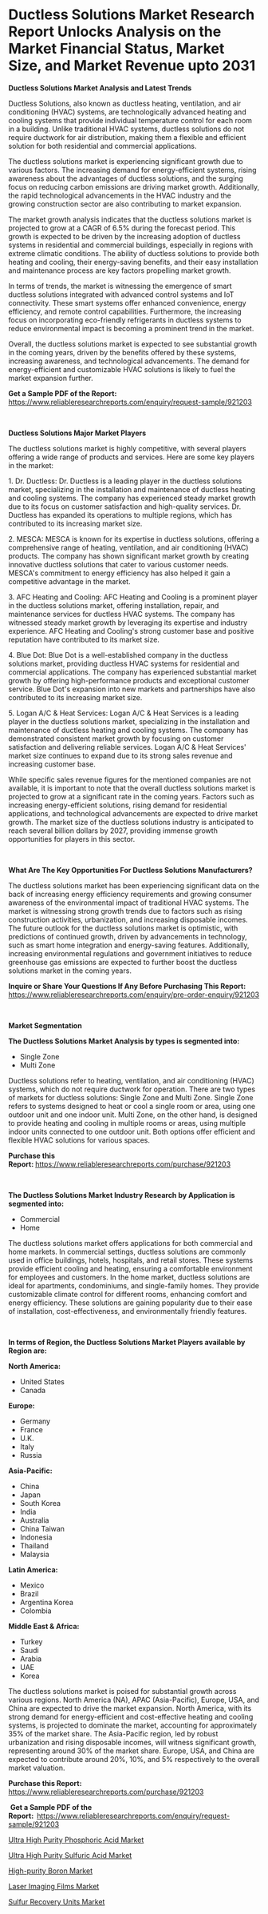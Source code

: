 <p><h1>Ductless Solutions Market Research Report Unlocks Analysis on the Market Financial Status, Market Size, and Market Revenue upto 2031</h1></p><p><strong>Ductless Solutions Market Analysis and Latest Trends</strong></p>
<p><p>Ductless Solutions, also known as ductless heating, ventilation, and air conditioning (HVAC) systems, are technologically advanced heating and cooling systems that provide individual temperature control for each room in a building. Unlike traditional HVAC systems, ductless solutions do not require ductwork for air distribution, making them a flexible and efficient solution for both residential and commercial applications.</p><p>The ductless solutions market is experiencing significant growth due to various factors. The increasing demand for energy-efficient systems, rising awareness about the advantages of ductless solutions, and the surging focus on reducing carbon emissions are driving market growth. Additionally, the rapid technological advancements in the HVAC industry and the growing construction sector are also contributing to market expansion.</p><p>The market growth analysis indicates that the ductless solutions market is projected to grow at a CAGR of 6.5% during the forecast period. This growth is expected to be driven by the increasing adoption of ductless systems in residential and commercial buildings, especially in regions with extreme climatic conditions. The ability of ductless solutions to provide both heating and cooling, their energy-saving benefits, and their easy installation and maintenance process are key factors propelling market growth.</p><p>In terms of trends, the market is witnessing the emergence of smart ductless solutions integrated with advanced control systems and IoT connectivity. These smart systems offer enhanced convenience, energy efficiency, and remote control capabilities. Furthermore, the increasing focus on incorporating eco-friendly refrigerants in ductless systems to reduce environmental impact is becoming a prominent trend in the market.</p><p>Overall, the ductless solutions market is expected to see substantial growth in the coming years, driven by the benefits offered by these systems, increasing awareness, and technological advancements. The demand for energy-efficient and customizable HVAC solutions is likely to fuel the market expansion further.</p></p>
<p><strong>Get a Sample PDF of the Report:&nbsp;</strong> <a href="https://www.reliableresearchreports.com/enquiry/request-sample/921203">https://www.reliableresearchreports.com/enquiry/request-sample/921203</a></p>
<p>&nbsp;</p>
<p><strong>Ductless Solutions Major Market Players</strong></p>
<p><p>The ductless solutions market is highly competitive, with several players offering a wide range of products and services. Here are some key players in the market:</p><p>1. Dr. Ductless: Dr. Ductless is a leading player in the ductless solutions market, specializing in the installation and maintenance of ductless heating and cooling systems. The company has experienced steady market growth due to its focus on customer satisfaction and high-quality services. Dr. Ductless has expanded its operations to multiple regions, which has contributed to its increasing market size.</p><p>2. MESCA: MESCA is known for its expertise in ductless solutions, offering a comprehensive range of heating, ventilation, and air conditioning (HVAC) products. The company has shown significant market growth by creating innovative ductless solutions that cater to various customer needs. MESCA's commitment to energy efficiency has also helped it gain a competitive advantage in the market.</p><p>3. AFC Heating and Cooling: AFC Heating and Cooling is a prominent player in the ductless solutions market, offering installation, repair, and maintenance services for ductless HVAC systems. The company has witnessed steady market growth by leveraging its expertise and industry experience. AFC Heating and Cooling's strong customer base and positive reputation have contributed to its market size.</p><p>4. Blue Dot: Blue Dot is a well-established company in the ductless solutions market, providing ductless HVAC systems for residential and commercial applications. The company has experienced substantial market growth by offering high-performance products and exceptional customer service. Blue Dot's expansion into new markets and partnerships have also contributed to its increasing market size.</p><p>5. Logan A/C & Heat Services: Logan A/C & Heat Services is a leading player in the ductless solutions market, specializing in the installation and maintenance of ductless heating and cooling systems. The company has demonstrated consistent market growth by focusing on customer satisfaction and delivering reliable services. Logan A/C & Heat Services' market size continues to expand due to its strong sales revenue and increasing customer base.</p><p>While specific sales revenue figures for the mentioned companies are not available, it is important to note that the overall ductless solutions market is projected to grow at a significant rate in the coming years. Factors such as increasing energy-efficient solutions, rising demand for residential applications, and technological advancements are expected to drive market growth. The market size of the ductless solutions industry is anticipated to reach several billion dollars by 2027, providing immense growth opportunities for players in this sector.</p></p>
<p>&nbsp;</p>
<p><strong>What Are The Key Opportunities For Ductless Solutions Manufacturers?</strong></p>
<p><p>The ductless solutions market has been experiencing significant data on the back of increasing energy efficiency requirements and growing consumer awareness of the environmental impact of traditional HVAC systems. The market is witnessing strong growth trends due to factors such as rising construction activities, urbanization, and increasing disposable incomes. The future outlook for the ductless solutions market is optimistic, with predictions of continued growth, driven by advancements in technology, such as smart home integration and energy-saving features. Additionally, increasing environmental regulations and government initiatives to reduce greenhouse gas emissions are expected to further boost the ductless solutions market in the coming years.</p></p>
<p><strong>Inquire or Share Your Questions If Any Before Purchasing This Report:</strong> <a href="https://www.reliableresearchreports.com/enquiry/pre-order-enquiry/921203">https://www.reliableresearchreports.com/enquiry/pre-order-enquiry/921203</a></p>
<p>&nbsp;</p>
<p><strong>Market Segmentation</strong></p>
<p><strong>The Ductless Solutions Market Analysis by types is segmented into:</strong></p>
<p><ul><li>Single Zone</li><li>Multi Zone</li></ul></p>
<p><p>Ductless solutions refer to heating, ventilation, and air conditioning (HVAC) systems, which do not require ductwork for operation. There are two types of markets for ductless solutions: Single Zone and Multi Zone. Single Zone refers to systems designed to heat or cool a single room or area, using one outdoor unit and one indoor unit. Multi Zone, on the other hand, is designed to provide heating and cooling in multiple rooms or areas, using multiple indoor units connected to one outdoor unit. Both options offer efficient and flexible HVAC solutions for various spaces.</p></p>
<p><strong>Purchase this Report:&nbsp;</strong><a href="https://www.reliableresearchreports.com/purchase/921203">https://www.reliableresearchreports.com/purchase/921203</a></p>
<p>&nbsp;</p>
<p><strong>The Ductless Solutions Market Industry Research by Application is segmented into:</strong></p>
<p><ul><li>Commercial</li><li>Home</li></ul></p>
<p><p>The ductless solutions market offers applications for both commercial and home markets. In commercial settings, ductless solutions are commonly used in office buildings, hotels, hospitals, and retail stores. These systems provide efficient cooling and heating, ensuring a comfortable environment for employees and customers. In the home market, ductless solutions are ideal for apartments, condominiums, and single-family homes. They provide customizable climate control for different rooms, enhancing comfort and energy efficiency. These solutions are gaining popularity due to their ease of installation, cost-effectiveness, and environmentally friendly features.</p></p>
<p>&nbsp;</p>
<p><strong>In terms of Region, the Ductless Solutions Market Players available by Region are:</strong></p>
<p>
    <p> <strong> North America: </strong>
        <ul>
            <li>United States</li>
            <li>Canada</li>
        </ul>
        </p> 
    <p> <strong> Europe: </strong>
        <ul>
            <li>Germany</li>
            <li>France</li>
            <li>U.K.</li>
            <li>Italy</li>
            <li>Russia</li>
        </ul>
        </p> 
    <p> <strong> Asia-Pacific: </strong>
        <ul>
            <li>China</li>
            <li>Japan</li>
            <li>South Korea</li>
            <li>India</li>
            <li>Australia</li>
            <li>China Taiwan</li>
            <li>Indonesia</li>
            <li>Thailand</li>
            <li>Malaysia</li>
        </ul>
        </p> 
    <p> <strong> Latin America: </strong>
        <ul>
            <li>Mexico</li>
            <li>Brazil</li>
            <li>Argentina Korea</li>
            <li>Colombia</li>
        </ul>
        </p> 
    <p> <strong> Middle East & Africa: </strong>
        <ul>
            <li>Turkey</li>
            <li>Saudi</li>
            <li>Arabia</li>
            <li>UAE</li>
            <li>Korea</li>
        </ul>
    </p>
    </p>
<p><p>The ductless solutions market is poised for substantial growth across various regions. North America (NA), APAC (Asia-Pacific), Europe, USA, and China are expected to drive the market expansion. North America, with its strong demand for energy-efficient and cost-effective heating and cooling systems, is projected to dominate the market, accounting for approximately 35% of the market share. The Asia-Pacific region, led by robust urbanization and rising disposable incomes, will witness significant growth, representing around 30% of the market share. Europe, USA, and China are expected to contribute around 20%, 10%, and 5% respectively to the overall market valuation.</p></p>
<p><strong>Purchase this Report: </strong><a href="https://www.reliableresearchreports.com/purchase/921203">https://www.reliableresearchreports.com/purchase/921203</a></p>
<p>&nbsp;<strong>Get a Sample PDF of the Report:&nbsp;&nbsp;</strong><a href="https://www.reliableresearchreports.com/enquiry/request-sample/921203">https://www.reliableresearchreports.com/enquiry/request-sample/921203</a></p>
<p><strong></strong></p>
<p><p><a href="https://medium.com/@margaretlee84/ultra-high-purity-phosphoric-acid-market-analysis-and-sze-forecasted-for-period-from-2024-to-2031-9e0da40a7857">Ultra High Purity Phosphoric Acid Market</a></p><p><a href="https://medium.com/@margaretlee84/ultra-high-purity-sulfuric-acid-market-exploring-market-share-market-trends-and-future-growth-e3cd61016339">Ultra High Purity Sulfuric Acid Market</a></p><p><a href="https://medium.com/@margaretlee84/high-purity-boron-market-size-cagr-trends-2024-2030-57e44b0a0ed8">High-purity Boron Market</a></p><p><a href="https://medium.com/@margaretlee84/laser-imaging-films-market-exploring-market-share-market-trends-and-future-growth-8d2dca8583bd">Laser Imaging Films Market</a></p><p><a href="https://medium.com/@margaretlee84/sulfur-recovery-units-market-exploring-market-share-market-trends-and-future-growth-d6e8bd1a83eb">Sulfur Recovery Units Market</a></p></p>